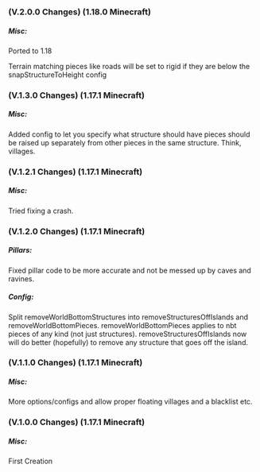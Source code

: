 ### **(V.2.0.0 Changes) (1.18.0 Minecraft)**

##### Misc:
Ported to 1.18

Terrain matching pieces like roads will be set to rigid if they are below the snapStructureToHeight config


### **(V.1.3.0 Changes) (1.17.1 Minecraft)**

##### Misc:
Added config to let you specify what structure should have pieces should be raised up separately from other pieces in the same structure.
  Think, villages.


### **(V.1.2.1 Changes) (1.17.1 Minecraft)**

##### Misc:
Tried fixing a crash.


### **(V.1.2.0 Changes) (1.17.1 Minecraft)**

##### Pillars:
Fixed pillar code to be more accurate and not be messed up by caves and ravines.

##### Config:
Split removeWorldBottomStructures into removeStructuresOffIslands and removeWorldBottomPieces.
 removeWorldBottomPieces applies to nbt pieces of any kind (not just structures).
 removeStructuresOffIslands now will do better (hopefully) to remove any structure that goes off the island.


### **(V.1.1.0 Changes) (1.17.1 Minecraft)**

##### Misc:
More options/configs and allow proper floating villages and a blacklist etc.


### **(V.1.0.0 Changes) (1.17.1 Minecraft)**

##### Misc:
First Creation